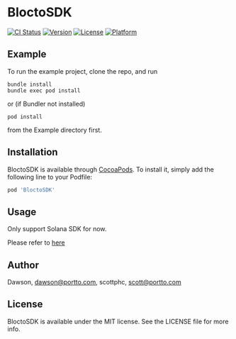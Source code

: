 # BloctoSDK

[![CI Status](https://github.com/portto/blocto-ios-sdk/actions/workflows/ios.yml/badge.svg)](https://github.com/portto/blocto-ios-sdk/actions)
[![Version](https://img.shields.io/cocoapods/v/BloctoSDK.svg?style=flat)](https://cocoapods.org/pods/BloctoSDK)
[![License](https://img.shields.io/cocoapods/l/BloctoSDK.svg?style=flat)](https://cocoapods.org/pods/BloctoSDK)
[![Platform](https://img.shields.io/cocoapods/p/BloctoSDK.svg?style=flat)](https://cocoapods.org/pods/BloctoSDK)

## Example

To run the example project, clone the repo, and run 
```
bundle install
bundle exec pod install
```
or (if Bundler not installed) 
```
pod install
```
from the Example directory first.

## Installation

BloctoSDK is available through [CocoaPods](https://cocoapods.org). To install
it, simply add the following line to your Podfile:

```ruby
pod 'BloctoSDK'
```

## Usage
Only support Solana SDK for now.

Please refer to [here](https://docs.blocto.app/blocto-ios-sdk/overview)

## Author

Dawson, dawson@portto.com, scottphc, scott@portto.com

## License

BloctoSDK is available under the MIT license. See the LICENSE file for more info.
